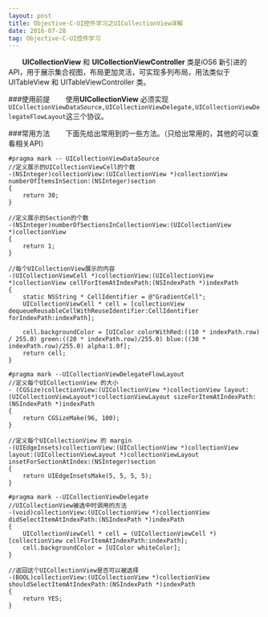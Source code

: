 ```yaml
---
layout: post
title: Objective-C-UI控件学习之UICollectionView详解
date: 2016-07-28
tag: Objective-C-UI控件学习
---
```

&#160; &#160; &#160; &#160;**UICollectionView** 和 **UICollectionViewController** 类是iOS6 新引进的API，用于展示集合视图，布局更加灵活，可实现多列布局，用法类似于UITableView 和 UITableViewController 类。

###使用前提
&#160; &#160; &#160; &#160;使用**UICollectionView** 必须实现
`UICollectionViewDataSource,UICollectionViewDelegate,UICollectionViewDelegateFlowLayout`这三个协议。

###常用方法
&#160; &#160; &#160; &#160;下面先给出常用到的一些方法。（只给出常用的，其他的可以查看相关API） 

```
#pragma mark -- UICollectionViewDataSource   
//定义展示的UICollectionViewCell的个数  
-(NSInteger)collectionView:(UICollectionView *)collectionView numberOfItemsInSection:(NSInteger)section  
{  
    return 30;  
}   

```

```
//定义展示的Section的个数  
-(NSInteger)numberOfSectionsInCollectionView:(UICollectionView *)collectionView  
{  
    return 1;  
}   

```

```
//每个UICollectionView展示的内容  
-(UICollectionViewCell *)collectionView:(UICollectionView *)collectionView cellForItemAtIndexPath:(NSIndexPath *)indexPath  
{  
    static NSString * CellIdentifier = @"GradientCell";  
    UICollectionViewCell * cell = [collectionView dequeueReusableCellWithReuseIdentifier:CellIdentifier forIndexPath:indexPath];  
  
    cell.backgroundColor = [UIColor colorWithRed:((10 * indexPath.row) / 255.0) green:((20 * indexPath.row)/255.0) blue:((30 * indexPath.row)/255.0) alpha:1.0f];  
    return cell;  
}   
```

```
#pragma mark --UICollectionViewDelegateFlowLayout   
//定义每个UICollectionView 的大小  
- (CGSize)collectionView:(UICollectionView *)collectionView layout:(UICollectionViewLayout*)collectionViewLayout sizeForItemAtIndexPath:(NSIndexPath *)indexPath  
{  
    return CGSizeMake(96, 100);  
}   
```

```
//定义每个UICollectionView 的 margin  
-(UIEdgeInsets)collectionView:(UICollectionView *)collectionView layout:(UICollectionViewLayout *)collectionViewLayout insetForSectionAtIndex:(NSInteger)section  
{  
    return UIEdgeInsetsMake(5, 5, 5, 5);  
}   
```
```
#pragma mark --UICollectionViewDelegate   
//UICollectionView被选中时调用的方法  
-(void)collectionView:(UICollectionView *)collectionView didSelectItemAtIndexPath:(NSIndexPath *)indexPath  
{  
    UICollectionViewCell * cell = (UICollectionViewCell *)[collectionView cellForItemAtIndexPath:indexPath];  
    cell.backgroundColor = [UIColor whiteColor];  
}   
```

```
//返回这个UICollectionView是否可以被选择  
-(BOOL)collectionView:(UICollectionView *)collectionView shouldSelectItemAtIndexPath:(NSIndexPath *)indexPath  
{  
    return YES;  
}  
```

